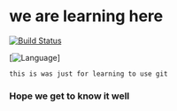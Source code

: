# we are learning here

[![Build Status](https://img.shields.io/github/commit-activity/w/Gabriel-mdv/today?style=for-the-badge)](https:agceramoz.com)

[![Language](https://img.shields.io/github/languages/top/Gabriel-mdv/today?style=plastic)]

``` this is was just for learning to use git ```

### Hope we get to know it well